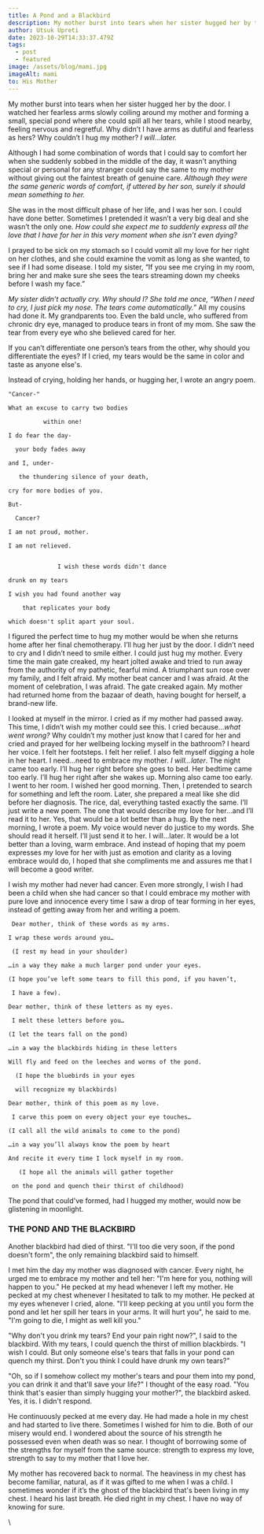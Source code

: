 ```yaml
---
title: A Pond and a Blackbird
description: My mother burst into tears when her sister hugged her by the door.
author: Utsuk Upreti
date: 2023-10-29T14:33:37.479Z
tags:
  - post
  - featured
image: /assets/blog/mami.jpg
imageAlt: mami
to: His Mother
---
```

My mother burst into tears when her sister hugged her by the door. I watched her fearless arms slowly coiling around my mother and forming a small, special pond where she could spill all her tears, while I stood nearby, feeling nervous and regretful. Why didn’t I have arms as dutiful and fearless as hers? Why couldn’t I hug my mother? <i>I will…later. </i>

Although I had some combination of words that I could say to comfort her when she suddenly sobbed in the middle of the day, it wasn’t anything special or personal for any stranger could say the same to my mother without giving out the faintest breath of genuine care. <i> Although they were the same generic words of comfort, if uttered by her son, surely it should mean something to her. </i> 

She was in the most difficult phase of her life, and I was her son. I could have done better. Sometimes I pretended it wasn’t a very big deal and she wasn’t the only one.  <i> How could she expect me to suddenly express all the love that I have for her in this very moment when she isn’t even dying? </i>

I prayed to be sick on my stomach so I could vomit all my love for her right on her clothes, and she could examine the vomit as long as she wanted, to see if I had some disease. I told my sister, “If you see me crying in my room, bring her and make sure she sees the tears streaming down my cheeks before I wash my face.” 

<i> My sister didn’t actually cry. Why should I? She told me once, “When I need to cry, I just pick my nose. The tears come automatically.”</i> All my cousins had done it. My grandparents too. Even the bald uncle, who suffered from chronic dry eye, managed to produce tears in front of my mom. She saw the tear from every eye who she believed cared for her. 

If you can’t differentiate one person’s tears from the other, why should you differentiate the eyes? If I cried, my tears would be the same in color and taste as anyone else's.

Instead of crying, holding her hands, or hugging her, I wrote an angry poem. 

    "Cancer-"

    What an excuse to carry two bodies

              within one!

    I do fear the day-

      your body fades away

    and I, under-

       the thundering silence of your death,

    cry for more bodies of you.

    But-

      Cancer?

    I am not proud, mother.

    I am not relieved.


                  I wish these words didn't dance

    drunk on my tears

    I wish you had found another way

        that replicates your body

    which doesn't split apart your soul. 

I figured the perfect time to hug my mother would be when she returns home after her final chemotherapy. I’ll hug her just by the door. I didn’t need to cry and I didn’t need to smile either. I could just hug my mother. Every time the main gate creaked, my heart jolted awake and tried to run away from the authority of my pathetic, fearful mind. A triumphant sun rose over my family, and I felt afraid. My mother beat cancer and I was afraid. At the moment of celebration, I was afraid. The gate creaked again. My mother had returned home from the bazaar of death, having bought for herself, a brand-new life. 

I looked at myself in the mirror. I cried as if my mother had passed away. This time, I didn’t wish my mother could see this. I cried because…<i>what went wrong?</i> Why couldn’t my mother just know that I cared for her and cried and prayed for her wellbeing locking myself in the bathroom? I heard her voice. I felt her footsteps. I felt her relief. I also felt myself digging a hole in her heart. I need…need to embrace my mother. <i>I will…later</i>. The night came too early. I’ll hug her right before she goes to bed. Her bedtime came too early. I’ll hug her right after she wakes up. Morning also came too early. I went to her room. I wished her good morning. Then, I pretended to search for something and left the room. Later, she prepared a meal like she did before her diagnosis. The rice, dal, everything tasted exactly the same.  I’ll just write a new poem. The one that would describe my love for her...and I’ll read it to her. Yes, that would be a lot better than a hug. By the next morning, I wrote a poem. My voice would never do justice to my words. She should read it herself. I’ll just send it to her. I will…later. It would be a lot better than a loving, warm embrace. And instead of hoping that my poem expresses my love for her with just as emotion and clarity as a loving embrace would do, I hoped that she compliments me and assures me that I will become a good writer.  

I wish my mother had never had cancer. Even more strongly, I wish I had been a child when she had cancer so that I could embrace my mother with pure love and innocence every time I saw a drop of tear forming in her eyes, instead of getting away from her and writing a poem. 

     Dear mother, think of these words as my arms. 

    I wrap these words around you… 

     (I rest my head in your shoulder)

    …in a way they make a much larger pond under your eyes.

    (I hope you’ve left some tears to fill this pond, if you haven’t,

     I have a few). 

    Dear mother, think of these letters as my eyes. 

     I melt these letters before you…

    (I let the tears fall on the pond)

    …in a way the blackbirds hiding in these letters 

    Will fly and feed on the leeches and worms of the pond.

      (I hope the bluebirds in your eyes 

      will recognize my blackbirds) 

    Dear mother, think of this poem as my love. 

     I carve this poem on every object your eye touches… 

    (I call all the wild animals to come to the pond) 

    …in a way you’ll always know the poem by heart 

    And recite it every time I lock myself in my room. 

       (I hope all the animals will gather together 

     on the pond and quench their thirst of childhood)

The pond that could've formed, had I hugged my mother, would now be glistening in moonlight.

<h3> THE POND AND THE BLACKBIRD </h3>

Another blackbird had died of thirst. "I'll too die very soon, if the pond doesn't form", the only remaining blackbird said to himself. 

I met him the day my mother was diagnosed with cancer. Every night, he urged me to embrace my mother and tell her: "I'm here for you, nothing will happen to you." He pecked at my head whenever I left my mother. He pecked at my chest whenever I hesitated to talk to my mother. He pecked at my eyes whenever I cried, alone. "I'll keep pecking at you until you form the pond and let her spill her tears in your arms. It will hurt you", he said to me. "I'm going to die, I might as well kill you." 

"Why don't you drink my tears? End your pain right now?", I said to the blackbird. With my tears, I could quench the thirst of million blackbirds. "I wish I could. But only someone else's tears that falls in your pond can quench my thirst. Don't you think I could have drunk my own tears?"

"Oh, so if I somehow collect my mother's tears and pour them into my pond, you can drink it and that'll save your life?" I thought of the easy road. "You think that's easier than simply hugging your mother?", the blackbird asked. Yes, it is. I didn't respond. 

He continuously pecked at me every day. He had made a hole in my chest and had started to live there. Sometimes I wished for him to die. Both of our misery would end. I wondered about the source of his strength he possessed even when death was so near. I thought of borrowing some of the strengths for myself from the same source: strength to express my love, strength to say to my mother that I love her. 

My mother has recovered back to normal. The heaviness in my chest has become familiar, natural, as if it was gifted to me when I was a child. I sometimes wonder if it’s the ghost of the blackbird that's been living in my chest. I heard his last breath. He died right in my chest. I have no way of knowing for sure. 

\